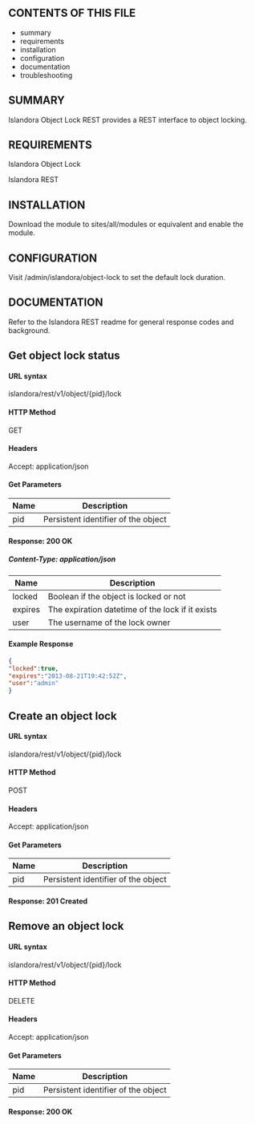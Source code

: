 CONTENTS OF THIS FILE
---------------------

 * summary
 * requirements
 * installation
 * configuration
 * documentation
 * troubleshooting

SUMMARY
-------

Islandora Object Lock REST provides a REST interface to object locking.

REQUIREMENTS
------------

Islandora Object Lock

Islandora REST

INSTALLATION
------------

Download the module to sites/all/modules or equivalent and enable the module.

CONFIGURATION
-------------

Visit /admin/islandora/object-lock to set the default lock duration.

DOCUMENTATION
-------------

Refer to the Islandora REST readme for general response codes and background.

## Get object lock status

#### URL syntax
islandora/rest/v1/object/{pid}/lock

#### HTTP Method
GET

#### Headers
Accept: application/json

#### Get Parameters
| Name          | Description                                                  |
| ------------- | ------------------------------------------------------------ |
| pid           | Persistent identifier of the object

#### Response: 200 OK
##### Content-Type: application/json
| Name          | Description                                                  |
| ------------- | ------------------------------------------------------------ |
| locked        | Boolean if the object is locked or not
| expires       | The expiration datetime of the lock if it exists
| user          | The username of the lock owner

#### Example Response
```JSON
{
"locked":true,
"expires":"2013-08-21T19:42:52Z",
"user":"admin"
}
```

## Create an object lock

#### URL syntax
islandora/rest/v1/object/{pid}/lock

#### HTTP Method
POST

#### Headers
Accept: application/json

#### Get Parameters
| Name          | Description                                                  |
| ------------- | ------------------------------------------------------------ |
| pid           | Persistent identifier of the object

#### Response: 201 Created

## Remove an object lock

#### URL syntax
islandora/rest/v1/object/{pid}/lock

#### HTTP Method
DELETE

#### Headers
Accept: application/json

#### Get Parameters
| Name          | Description                                                  |
| ------------- | ------------------------------------------------------------ |
| pid           | Persistent identifier of the object

#### Response: 200 OK
